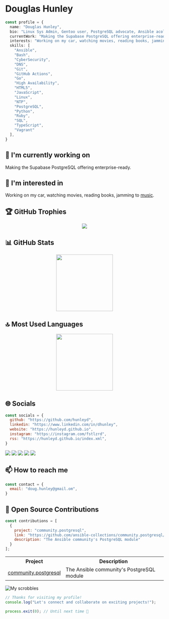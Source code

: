 # Douglas Hunley

```typescript
const profile = {
  name: "Douglas Hunley",
  bio: "Linux Sys Admin, Gentoo user, PostgreSQL advocate, Ansible acolyte, Android fanboi, OSS supporter, PlayStation gamer.",
  currentWork: "Making the Supabase PostgreSQL offering enterprise-ready.",
  interests: "Working on my car, watching movies, reading books, jamming to music.",
  skills: [
    "Ansible",
    "Bash",
    "CyberSecurity",
    "DNS",
    "Git",
    "GitHub Actions",
    "Go",
    "High Availability",
    "HTML5",
    "JavaScript",
    "Linux",
    "NTP",
    "PostgreSQL",
    "Python",
    "Ruby",
    "SQL",
    "TypeScript",
    "Vagrant"
  ],
}
```

## 🔭 I'm currently working on

Making the Supabase PostgreSQL offering enterprise-ready.

## 👀 I'm interested in

Working on my car, watching movies, reading books, jamming to <a href="https://www.last.fm/user/hunleyd">music</a>.

## 🏆 GitHub Trophies

<!-- ⚠️ Important: Replace 'hunleyd' with your actual GitHub username in the URL below -->
<p align="center">
  <img src="https://github-profile-trophy.vercel.app/?username=hunleyd&theme=onedark&column=7&margin-w=15&margin-h=15" />
</p>

## 📊 GitHub Stats

<!-- ⚠️ Important: Replace 'hunleyd' with your actual GitHub username in the URL below -->
<div align="center">
  <img height="180em" src="https://github-readme-stats.vercel.app/api?username=hunleyd&theme=dark&include_all_commits=true&count_private=true"/>
</div>

## 🔝 Most Used Languages

<!-- ⚠️ Important: Replace 'hunleyd' with your actual GitHub username in the URL below -->
<div align="center">
  <img height="180em" src="https://github-readme-stats.vercel.app/api/top-langs/?username=hunleyd&layout=compact&langs_count=10&theme=dark"/>
</div>

## 🌐 Socials

```javascript
const socials = {
  github: "https://github.com/hunleyd",
  linkedin: "https://www.linkedin.com/in/dhunley",
  website: "https://hunleyd.github.io",
  instagram: "https://instagram.com/fstlzrd",
  rss: "https://hunleyd.github.io/index.xml",
}
```

<div>
<a href="https://github.com/hunleyd"><img src="https://img.shields.io/badge/github-%23000000.svg?style=for-the-badge&logo=github&logoColor=white" /></a> <a href="https://www.linkedin.com/in/dhunley"><img src="https://img.shields.io/badge/linkedin-%23000000.svg?style=for-the-badge&logo=linkedin&logoColor=white" /></a> <a href="https://hunleyd.github.io"><img src="https://img.shields.io/badge/website-%23000000.svg?style=for-the-badge&logo=website&logoColor=white" /></a> <a href="https://instagram.com/fstlzrd"><img src="https://img.shields.io/badge/instagram-%23000000.svg?style=for-the-badge&logo=instagram&logoColor=white" /></a> <a href="https://hunleyd.github.io//index.xml"><img src="https://img.shields.io/badge/rss-%23000000.svg?style=for-the-badge&logo=rss&logoColor=white" /></a> 
</div>

## 📫 How to reach me

```javascript
const contact = {
  email: "doug.hunley@gmail.om",
}
```

## 🚀 Open Source Contributions

```javascript
const contributions = [
  {
    project: "community.postgresql",
    link: "https://github.com/ansible-collections/community.postgresql/",
    description: "The Ansible community's PostgreSQL module"
  }
];
```

<table>
  <tr>
    <th>Project</th>
    <th>Description</th>
  </tr>
  <tr>
    <td><a href="https://github.com/ansible-collections/community.postgresql/">community.postgresql</a></td>
    <td>The Ansible community's PostgreSQL module</td>
  </tr>
</table>

![My scrobbles](https://lastfm-recently-played.vercel.app/api?user=hunleyd&loved=true&loved_style=3&count=4)

```typescript
// Thanks for visiting my profile!
console.log("Let's connect and collaborate on exciting projects!");

process.exit(0); // Until next time 👋
```
